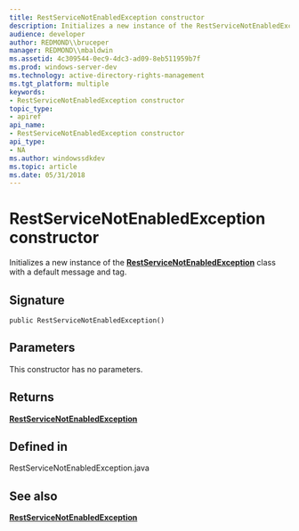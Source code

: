 ```yaml
---
title: RestServiceNotEnabledException constructor
description: Initializes a new instance of the RestServiceNotEnabledException class with a default message and tag.
audience: developer
author: REDMOND\\bruceper
manager: REDMOND\\mbaldwin
ms.assetid: 4c309544-0ec9-4dc3-ad09-8eb511959b7f
ms.prod: windows-server-dev
ms.technology: active-directory-rights-management
ms.tgt_platform: multiple
keywords:
- RestServiceNotEnabledException constructor
topic_type:
- apiref
api_name:
- RestServiceNotEnabledException constructor
api_type:
- NA
ms.author: windowssdkdev
ms.topic: article
ms.date: 05/31/2018
---
```


# RestServiceNotEnabledException constructor

Initializes a new instance of the [**RestServiceNotEnabledException**](restservicenotenabledexception-class-java.md) class with a default message and tag.

## Signature

``` syntax
public RestServiceNotEnabledException()
```

## Parameters

This constructor has no parameters.

## Returns

[**RestServiceNotEnabledException**](restservicenotenabledexception-class-java.md)

## Defined in

RestServiceNotEnabledException.java

## See also

<dl> <dt>

[**RestServiceNotEnabledException**](restservicenotenabledexception-class-java.md)
</dt> </dl>

 

 




